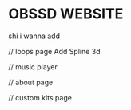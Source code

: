 # OBSSD WEBSITE
shi i wanna add

// loops page
Add Spline 3d

 // music player
 
 // about page
 
 // custom kits page
